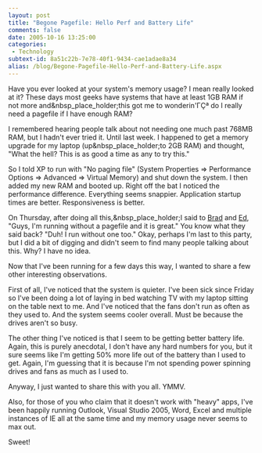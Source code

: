 ```yaml
---
layout: post
title: "Begone Pagefile: Hello Perf and Battery Life"
comments: false
date: 2005-10-16 13:25:00
categories:
 - Technology
subtext-id: 8a51c22b-7e78-40f1-9434-cae1adae8a34
alias: /blog/Begone-Pagefile-Hello-Perf-and-Battery-Life.aspx
---
```



Have you ever looked at your system's memory usage? I mean really looked at it? These days most geeks have systems that have at least 1GB RAM if not more and&nbsp_place_holder;this got me to wonderin'ΓÇª do I really need a pagefile if I have enough RAM?

I remembered hearing people talk about not needing one much past 768MB RAM, but I hadn't ever tried it. Until last week. I happened to get a memory upgrade for my laptop (up&nbsp_place_holder;to 2GB RAM) and thought, "What the hell? This is as good a time as any to try this."

So I told XP to run with "No paging file" (System Properties => Performance Options => Advanced => Virtual Memory) and shut down the system. I then added my new RAM and booted up. Right off the bat I noticed the performance difference. Everything seems snappier. Application startup times are better. Responsiveness is better.

On Thursday, after doing all this,&nbsp_place_holder;I said to [Brad](http://www.agileprogrammer.com/dotnetguy) and [Ed](http://blogs.msdn.com/edjez/), "Guys, I'm running without a pagefile and it is great." You know what they said back? "Duh! I run without one too." Okay, perhaps I'm last to this party, but I did a bit of digging and didn't seem to find many people talking about this. Why? I have no idea.

Now that I've been running for a few days this way, I wanted to share a few other interesting observations.

First of all, I've noticed that the system is quieter. I've been sick since Friday so I've been doing a lot of laying in bed watching TV with my laptop sitting on the table next to me. And I've noticed that the fans don't run as often as they used to. And the system seems cooler overall. Must be because the drives aren't so busy.

The other thing I've noticed is that I seem to be getting better battery life. Again, this is purely anecdotal, I don't have any hard numbers for you, but it sure seems like I'm getting 50% more life out of the battery than I used to get. Again, I'm guessing that it is because I'm not spending power spinning drives and fans as much as I used to.

Anyway, I just wanted to share this with you all. YMMV.

Also, for those of you who claim that it doesn't work with "heavy" apps, I've been happily running Outlook, Visual Studio 2005, Word, Excel and multiple instances of IE all at the same time and my memory usage never seems to max out.

Sweet!
